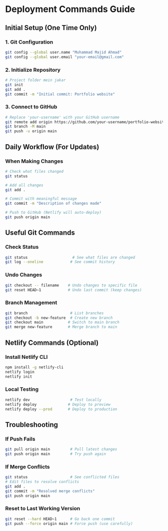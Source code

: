 # Deployment Commands Guide

## Initial Setup (One Time Only)

### 1. Git Configuration
```bash
git config --global user.name "Muhammad Majid Ahmad"
git config --global user.email "your-email@gmail.com"
```

### 2. Initialize Repository
```bash
# Project folder mein jakar
git init
git add .
git commit -m "Initial commit: Portfolio website"
```

### 3. Connect to GitHub
```bash
# Replace 'your-username' with your GitHub username
git remote add origin https://github.com/your-username/portfolio-website.git
git branch -M main
git push -u origin main
```

## Daily Workflow (For Updates)

### When Making Changes
```bash
# Check what files changed
git status

# Add all changes
git add .

# Commit with meaningful message
git commit -m "Description of changes made"

# Push to GitHub (Netlify will auto-deploy)
git push origin main
```

## Useful Git Commands

### Check Status
```bash
git status                    # See what files are changed
git log --oneline            # See commit history
```

### Undo Changes
```bash
git checkout -- filename    # Undo changes to specific file
git reset HEAD~1            # Undo last commit (keep changes)
```

### Branch Management
```bash
git branch                   # List branches
git checkout -b new-feature  # Create new branch
git checkout main           # Switch to main branch
git merge new-feature       # Merge branch to main
```

## Netlify Commands (Optional)

### Install Netlify CLI
```bash
npm install -g netlify-cli
netlify login
netlify init
```

### Local Testing
```bash
netlify dev                  # Test locally
netlify deploy              # Deploy to preview
netlify deploy --prod       # Deploy to production
```

## Troubleshooting

### If Push Fails
```bash
git pull origin main         # Pull latest changes
git push origin main         # Try push again
```

### If Merge Conflicts
```bash
git status                   # See conflicted files
# Edit files to resolve conflicts
git add .
git commit -m "Resolved merge conflicts"
git push origin main
```

### Reset to Last Working Version
```bash
git reset --hard HEAD~1      # Go back one commit
git push --force origin main # Force push (use carefully)
```